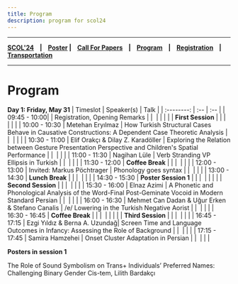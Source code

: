 ```yaml
---
title: Program
description: program for scol24
---
```


---

**[SCOL'24][scol24] ‎ ‎ ‎ | ‎ ‎ ‎ [Poster][flyer] ‎ ‎ ‎ | ‎ ‎ ‎ [Call For Papers][cfp] ‎ ‎ ‎ | ‎ ‎ ‎ [Program][prog] ‎ ‎ ‎ | ‎ ‎ ‎ [Registration][reg] ‎ ‎ ‎ | ‎ ‎ ‎ [Transportation][tp]**

---

# Program

**Day 1: Friday, May 31**
| Timeslot | Speaker(s)       | Talk             |
| :--------:           | :--           | :--               |
| 09:45 - 10:00|   | Registration, Opening Remarks  | 
|    ‎        |             |   |
| | **First Session** |  |
|    ‎        |           |     |
| 10:00 - 10:30  | Metehan Eryılmaz | How Turkish Structural Cases Behave in Causative Constructions: A Dependent Case Theoretic Analysis |
|    ‎        |                | |
| 10:30 - 11:00 |  Elif Orakçı & Dilay Z. Karadöller | Exploring the Relation between Gesture Presentation Perspective and Children's Spatial Performance |
|    ‎        |          |      |
| 11:00 - 11:30 | Nagihan Lüle | Verb Stranding VP Ellipsis in Turkish | 
|    ‎        |          |      |
| 11:30 - 12:00 | **Coffee Break** |  |
|    ‎        |                | |
| 12:00 - 13:00 | Invited: Markus Pöchtrager | Phonology goes syntax | 
|    ‎        |                | |
| 13:00 - 14:30 |  **Lunch Break** | |
|    ‎        |     |           |
| 14:30 - 15:30 | **Poster Session 1** | |
|    ‎        |                | |
|  | **Second Session** |  |
|    ‎        |                | |
| 15:30 - 16:00 | Elnaz Azimi | A Phonetic and Phonological Analysis of the Word-Final Post-Geminate Vocoid in Modern Standard Persian | 
|    ‎        |                | |
| 16:00 - 16:30 | Mehmet Can Dadan & Uğur Erken & Stefano Canalis | /e/ Lowering in the Turkish Negative Aorist  | 
|    ‎        |                | |
| 16:30 - 16:45 |  **Coffee Break** | |
|    ‎        |                | |
|  | **Third Session** |  |
|    ‎        |                | |
| 16:45 - 17:15 | Ezgi Yıldız & Berna A. Uzundağ| Screen Time and Language Outcomes in Infancy: Assessing the Role of Background | 
|    ‎        |          |      |
| 17:15 - 17:45 | Samira Hamzehei | Onset Cluster Adaptation in Persian | 
|    ‎        |          |      |

**Posters in session 1**

The Role of Sound Symbolism on Trans+ Individuals’ Preferred Names: Challenging Binary Gender Cis-tem, Lilith Bardakçı


[prog]: /scol/24/program
[tp]: /scol/24/transportation
[reg]: /scol/24/registration
[scol24]: /scol/24
[cfp]: /scol/24/callforpapers
[flyer]: https://github.com/BogaziciLinguisticsCircle/scol.boun.edu.tr/raw/master/assets/SCOL24Flyer.png
